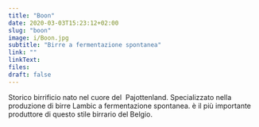 ```yaml
---
title: "Boon"
date: 2020-03-03T15:23:12+02:00
slug: "boon"
image: i/Boon.jpg
subtitle: "Birre a fermentazione spontanea"
link: ""
linkText: 
files: 
draft: false
---
```


Storico birrificio nato nel cuore del  Pajottenland. Specializzato nella produzione di birre Lambic a fermentazione spontanea. è il più importante produttore di questo stile birrario del Belgio.


